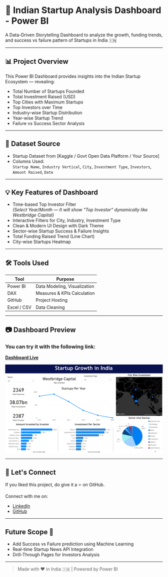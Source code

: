 # 🚀 Indian Startup Analysis Dashboard - Power BI

A Data-Driven Storytelling Dashboard to analyze the growth, funding trends, and success vs failure pattern of Startups in India 🇮🇳

---

## 📊 Project Overview

This Power BI Dashboard provides insights into the Indian Startup Ecosystem — revealing:

- Total Number of Startups Founded
- Total Investment Raised (USD)
- Top Cities with Maximum Startups
- Top Investors over Time
- Industry-wise Startup Distribution
- Year-wise Startup Trend
- Failure vs Success Sector Analysis

---

## 📁 Dataset Source
- Startup Dataset from [Kaggle / Govt Open Data Platform / Your Source]  
- Columns Used:  
`Startup Name`, `Industry Vertical`, `City`, `Investment Type`, `Investors`, `Amount Raised`, `Date`

---

## 💡 Key Features of Dashboard

- Time-based Top Investor Filter  
*(Select Year/Month — It will show "Top Investor" dynamically like Westbridge Capital)*  
- Interactive Filters for City, Industry, Investment Type  
- Clean & Modern UI Design with Dark Theme  
- Sector-wise Startup Success & Failure Insights  
- Total Funding Raised Trend (Line Chart)
- City-wise Startups Heatmap

---

## 🛠 Tools Used

| Tool        | Purpose          |
|-------------|-----------------|
| Power BI    | Data Modeling, Visualization |
| DAX         | Measures & KPIs Calculation |
| GitHub      | Project Hosting |
| Excel / CSV | Data Cleaning |

---

## 📷 Dashboard Preview

### You can try it with the following link:
**[Dashboard Live](Startup.pbix)** 

![Dashboard Preview](Output.png) 

---

## 🤝 Let's Connect

If you liked this project, do give it a ⭐ on GitHub.

Connect with me on:

- [LinkedIn](https://www.linkedin.com/in/manish-sharma-55013a222/)
- [GitHub](https://github.com/manishsarmaa)

---

## Future Scope 🚀

- Add Success vs Failure prediction using Machine Learning  
- Real-time Startup News API Integration  
- Drill-Through Pages for Investors Analysis  

---

> Made with ❤️ in India 🇮🇳 | Powered by Power BI
